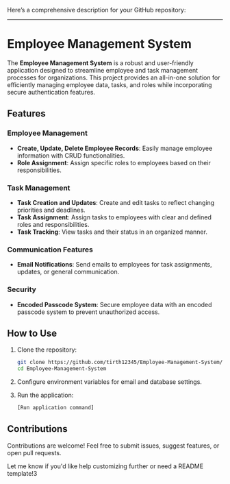 Here’s a comprehensive description for your GitHub repository: 

---

# Employee Management System

The **Employee Management System** is a robust and user-friendly application designed to streamline employee and task management processes for organizations. This project provides an all-in-one solution for efficiently managing employee data, tasks, and roles while incorporating secure authentication features.

## Features

### Employee Management
- **Create, Update, Delete Employee Records**: Easily manage employee information with CRUD functionalities.
- **Role Assignment**: Assign specific roles to employees based on their responsibilities.

### Task Management
- **Task Creation and Updates**: Create and edit tasks to reflect changing priorities and deadlines.
- **Task Assignment**: Assign tasks to employees with clear and defined roles and responsibilities.
- **Task Tracking**: View tasks and their status in an organized manner.

### Communication Features
- **Email Notifications**: Send emails to employees for task assignments, updates, or general communication.

### Security
- **Encoded Passcode System**: Secure employee data with an encoded passcode system to prevent unauthorized access.



## How to Use
1. Clone the repository:  
   ```bash
   git clone https://github.com/tirth12345/Employee-Management-System/.git
   cd Employee-Management-System
   ```

2. Configure environment variables for email and database settings.
3. Run the application:  
   ```bash
   [Run application command]
   ```

## Contributions
Contributions are welcome! Feel free to submit issues, suggest features, or open pull requests.




Let me know if you'd like help customizing further or need a README template!3
